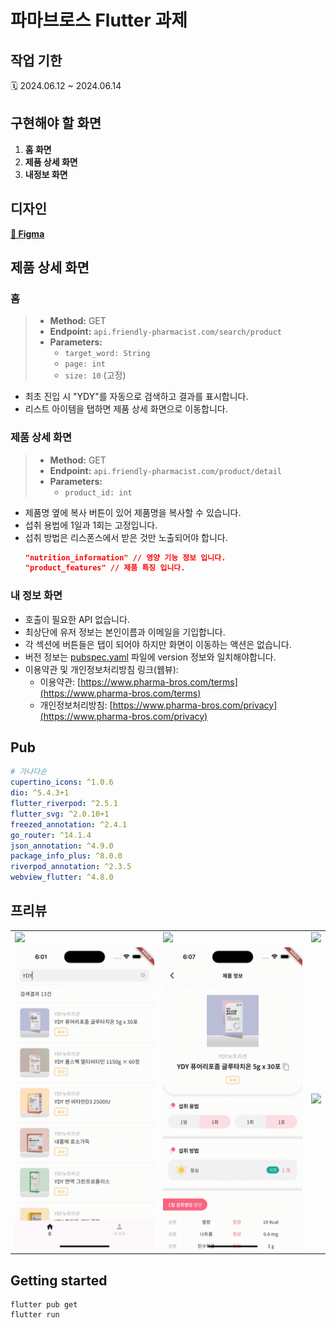 # 파마브로스 Flutter 과제

## 작업 기한
🗓️ 2024.06.12 ~ 2024.06.14

## 구현해야 할 화면
1. **홈 화면**
2. **제품 상세 화면**
3. **내정보 화면**

## 디자인
[**🎨 Figma**](https://www.figma.com/design/7x5d08KGun3gaNI6L7aYfs/Pharma-Bros-Flutter-Developers-Assignment-Design?node-id=0-1&t=kjbI6LZgtxTBAoHD-1)
## 제품 상세 화면

### 홈
>- **Method:** GET
>- **Endpoint:** `api.friendly-pharmacist.com/search/product`
>- **Parameters:**
>    - `target_word: String`
>    - `page: int`
>    - `size: 10` (고정)
- 최초 진입 시 "YDY"를 자동으로 검색하고 결과를 표시합니다.
- 리스트 아이템을 탭하면 제품 상세 화면으로 이동합니다.

### 제품 상세 화면
>- **Method:** GET
>- **Endpoint:** `api.friendly-pharmacist.com/product/detail`
>- **Parameters:**
>    - `product_id: int`
- 제품명 옆에 복사 버튼이 있어 제품명을 복사할 수 있습니다.
- 섭취 용법에 1일과 1회는 고정입니다.
- 섭취 방법은 리스폰스에서 받은 것만 노출되어야 합니다.
    ```json
    "nutrition_information" // 영양 기능 정보 입니다.
    "product_features" // 제품 특징 입니다.
    ```

### 내 정보 화면
- 호출이 필요한 API 없습니다. 
- 최상단에 유저 정보는 본인이름과 이메일을 기입합니다.
- 각 섹션에 버튼들은 탭이 되어야 하지만 화면이 이동하는 액션은 없습니다. 
- 버전 정보는 [pubspec.yaml](https://github.com/JayG-5/pharma_bros/blob/main/pubspec.yaml#L19) 파일에 version 정보와 일치해야합니다. 
- 이용약관 및 개인정보처리방침 링크(웹뷰):
    - 이용약관: [https://www.pharma-bros.com/terms](https://www.pharma-bros.com/terms)
    - 개인정보처리방침: [https://www.pharma-bros.com/privacy](https://www.pharma-bros.com/privacy)


## Pub
```yaml
# 가나다순
cupertino_icons: ^1.0.6
dio: ^5.4.3+1
flutter_riverpod: ^2.5.1
flutter_svg: ^2.0.10+1
freezed_annotation: ^2.4.1
go_router: ^14.1.4
json_annotation: ^4.9.0
package_info_plus: ^8.0.0
riverpod_annotation: ^2.3.5
webview_flutter: ^4.8.0
```

## 프리뷰
|                                           |                                           |                                           |
|-------------------------------------------|-------------------------------------------|-------------------------------------------|
| <img src="screenshots/검색.gif" width="400"> | <img src="screenshots/상품디테일.gif" width="400"> | <img src="screenshots/프로필.gif" width="400"> |
| <img src="screenshots/404.gif" width="400"> | <img src="screenshots/복사.gif" width="400"> | <img src="screenshots/웹뷰.gif" width="400"> |


## Getting started
```
flutter pub get
flutter run
```